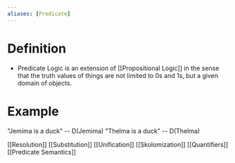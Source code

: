 ```yaml
---
aliases: [Predicate]
---
```


# Definition
- Predicate Logic is an extension of [[Propositional Logic]] in the sense that the truth values of things are not limited to 0s and 1s, but a given domain of objects.


# Example
"Jemima is a duck" -- D(Jemima)
"Thelma is a duck" -- D(Thelma)


[[Resolution]]
[[Substitution]]
[[Unification]]
[[Skolomization]]
[[Quantifiers]]
[[Predicate Semantics]]
